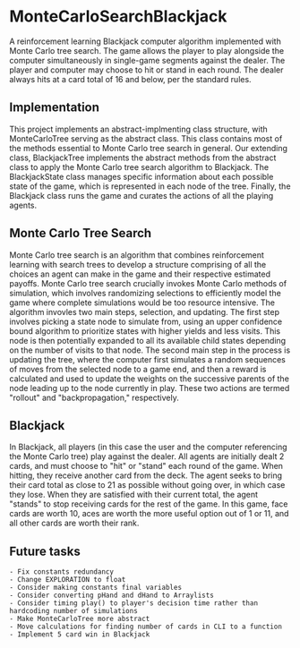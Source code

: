 # MonteCarloSearchBlackjack
A reinforcement learning Blackjack computer algorithm implemented with Monte Carlo tree search. The game allows the player to play alongside the computer simultaneously in single-game segments against the dealer. The player and computer may choose to hit or stand in each round. The dealer always hits at a card total of 16 and below, per the standard rules.
## Implementation
This project implements an abstract-implmenting class structure, with MonteCarloTree serving as the abstract class. This class contains most of the methods essential to Monte Carlo tree search in general. Our extending class, BlackjackTree implements the abstract methods from the abstract class to apply the Monte Carlo tree search algorithm to Blackjack. The BlackjackState class manages specific information about each possible state of the game, which is represented in each node of the tree. Finally, the Blackjack class runs the game and curates the actions of all the playing agents.
## Monte Carlo Tree Search
Monte Carlo tree search is an algorithm that combines reinforcement learning with search trees to develop a structure comprising of all the choices an agent can make in the game and their respective estimated payoffs. Monte Carlo tree search crucially invokes Monte Carlo methods of simulation, which involves randomizing selections to efficiently model the game where complete simulations would be too resource intensive. The algorithm invovles two main steps, selection, and updating. The first step involves picking a state node to simulate from, using an upper confidence bound algorithm to prioritize states with higher yields and less visits. This node is then potentially expanded to all its available child states depending on the number of visits to that node. The second main step in the process is updating the tree, where the computer first simulates a random sequences of moves from the selected node to a game end, and then a reward is calculated and used to update the weights on the successive parents of the node leading up to the node currently in play. These two actions are termed "rollout" and "backpropagation," respectively.
## Blackjack
In Blackjack, all players (in this case the user and the computer referencing the Monte Carlo tree) play against the dealer. All agents are initially dealt 2 cards, and must choose to "hit" or "stand" each round of the game. When hitting, they receive another card from the deck. The agent seeks to bring their card total as close to 21 as possible without going over, in which case they lose. When they are satisfied with their current total, the agent "stands" to stop receiving cards for the rest of the game. In this game, face cards are worth 10, aces are worth the more useful option out of 1 or 11, and all other cards are worth their rank.
## Future tasks
	- Fix constants redundancy
	- Change EXPLORATION to float
	- Consider making constants final variables
	- Consider converting pHand and dHand to Arraylists
	- Consider timing play() to player's decision time rather than hardcoding number of simulations
	- Make MonteCarloTree more abstract
	- Move calculations for finding number of cards in CLI to a function
	- Implement 5 card win in Blackjack
